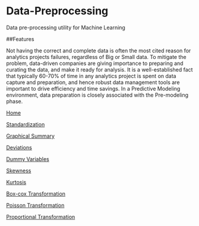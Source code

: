 # Data-Preprocessing
Data pre-processing utility for Machine Learning

##Features

Not having the correct and complete data is often the most cited reason for analytics projects failures, regardless of Big or Small data. To mitigate the problem, data-driven companies are giving importance to preparing and curating the data, and make it ready for analysis. It is a well-established fact that typically 60-70% of time in any analytics project is spent on data capture and preparation, and hence robust data management tools are important to drive efficiency and time savings. In a Predictive Modeling environment, data preparation is closely associated with the Pre-modeling phase. 


[Home](https://github.com/serendio-labs-stage/data-preprocessing/wiki)

[Standardization](https://github.com/serendio-labs-stage/data-preprocessing/wiki/Standardization)

[Graphical Summary](https://github.com/serendio-labs-stage/data-preprocessing/wiki/Graphical-summary)

[Deviations](https://github.com/serendio-labs-stage/data-preprocessing/wiki/Deviations)

[Dummy Variables](https://github.com/serendio-labs-stage/data-preprocessing/wiki/Create-Dummy-Variable)

[Skewness](https://github.com/serendio-labs-stage/data-preprocessing/wiki/Skewness)

[Kurtosis](https://github.com/serendio-labs-stage/data-preprocessing/wiki/Kurtosis)

[Box-cox Transformation](https://github.com/serendio-labs-stage/data-preprocessing/wiki/Box-Cox-Transformation)

[Poisson Transformation](https://github.com/serendio-labs-stage/data-preprocessing/wiki/Poisson-Transformation)

[Proportional Transformation](https://github.com/serendio-labs-stage/data-preprocessing/wiki/Proportional-Transformation)
